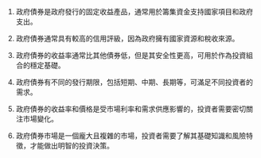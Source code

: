 

1. 政府債券是政府發行的固定收益產品，通常用於籌集資金支持國家項目和政府支出。

2. 政府債券通常具有較高的信用評級，因為政府擁有國家資源和稅收來源。

3. 政府債券的收益率通常比其他債券低，但是其安全性更高，可用於作為投資組合的穩定基礎。

4. 政府債券有不同的發行期限，包括短期、中期、長期等，可滿足不同投資者的需求。

5. 政府債券的收益率和價格是受市場利率和需求供應影響的，投資者需要密切關注市場變化。

6. 政府債券市場是一個龐大且複雜的市場，投資者需要了解其基礎知識和風險特徵，才能做出明智的投資決策。